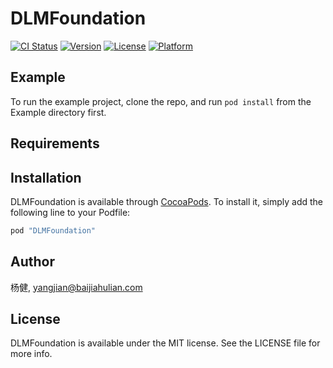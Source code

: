 # DLMFoundation

[![CI Status](http://img.shields.io/travis/杨健/DLMFoundation.svg?style=flat)](https://travis-ci.org/杨健/DLMFoundation)
[![Version](https://img.shields.io/cocoapods/v/DLMFoundation.svg?style=flat)](http://cocoapods.org/pods/DLMFoundation)
[![License](https://img.shields.io/cocoapods/l/DLMFoundation.svg?style=flat)](http://cocoapods.org/pods/DLMFoundation)
[![Platform](https://img.shields.io/cocoapods/p/DLMFoundation.svg?style=flat)](http://cocoapods.org/pods/DLMFoundation)

## Example

To run the example project, clone the repo, and run `pod install` from the Example directory first.

## Requirements

## Installation

DLMFoundation is available through [CocoaPods](http://cocoapods.org). To install
it, simply add the following line to your Podfile:

```ruby
pod "DLMFoundation"
```

## Author

杨健, yangjian@baijiahulian.com

## License

DLMFoundation is available under the MIT license. See the LICENSE file for more info.
